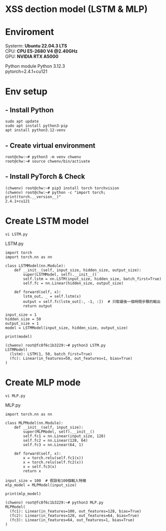 XSS dection model (LSTM & MLP)
===

# Enviroment
Systerm:	**Ubuntu 22.04.3 LTS**\
CPU:	**CPU E5-2680 V4 @2.40GHz**\
GPU:	**NVIDIA RTX A5000**

Python module	Python 3.12.3\
pytorch=2.4.1+cu121

# Env setup
## - Install Python
```
sudo apt update
sudo apt install python3-pip
apt install python3.12-venv
```
## - Create virtual environment
```
root@chw:~# python3 -m venv chwenv
root@chw:~# source chwenv/bin/activate
```
## - Install PyTorch & Check
```
(chwenv) root@chw:~# pip3 install torch torchvision
(chwenv) root@chw:~# python -c "import torch; print(torch.__version__)"
2.4.1+cu121
```

# Create LSTM model
```
vi LSTM.py
```
LSTM.py
```python=
import torch
import torch.nn as nn

class LSTMModel(nn.Module):
    def __init__(self, input_size, hidden_size, output_size):
        super(LSTMModel, self).__init__()
        self.lstm = nn.LSTM(input_size, hidden_size, batch_first=True)
        self.fc = nn.Linear(hidden_size, output_size)

    def forward(self, x):
        lstm_out, _ = self.lstm(x)
        output = self.fc(lstm_out[:, -1, :])  # 只取最後一個時間步驟的輸出
        return output

input_size = 1
hidden_size = 50
output_size = 1
model = LSTMModel(input_size, hidden_size, output_size)

print(model)
```
```
(chwenv) root@fc8f6c1b3229:~# python3 LSTM.py
LSTMModel(
  (lstm): LSTM(1, 50, batch_first=True)
  (fc): Linear(in_features=50, out_features=1, bias=True)
)
```

# Create MLP mode
```
vi MLP.py
```
MLP.py
```python=
import torch.nn as nn

class MLPModel(nn.Module):
    def __init__(self, input_size):
        super(MLPModel, self).__init__()
        self.fc1 = nn.Linear(input_size, 128)
        self.fc2 = nn.Linear(128, 64)
        self.fc3 = nn.Linear(64, 1)

    def forward(self, x):
        x = torch.relu(self.fc1(x))
        x = torch.relu(self.fc2(x))
        x = self.fc3(x)
        return x

input_size = 100  # 假設有100個輸入特徵
mlp_model = MLPModel(input_size)

print(mlp_model)
```
```
(chwenv) root@fc8f6c1b3229:~# python3 MLP.py
MLPModel(
  (fc1): Linear(in_features=100, out_features=128, bias=True)
  (fc2): Linear(in_features=128, out_features=64, bias=True)
  (fc3): Linear(in_features=64, out_features=1, bias=True)
)
```
